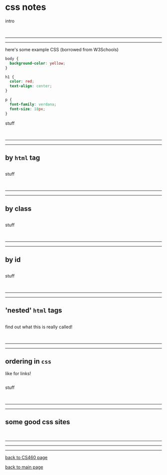 # css notes    
intro

<br>

---
---
here's some example CSS (borrowed from W3Schools)  
```css
body {
  background-color: yellow;
}

h1 {
  color: red;
  text-align: center;
}

p {
  font-family: verdana;
  font-size: 18px;
}
```
stuff  

<br>

---
---
## by `html` tag  
```css

```
stuff

<br>

---
---
## by class  
```css

```
stuff

<br>

---
---
## by id  
```css

```
stuff

<br>

---
---
## 'nested' `html` tags  
```css

```
find out what this is really called!

<br>

---
---
## ordering in `css`  
like for links!  
```css

```
stuff

<br>

---
---
## some good css sites  


<br>

---
---
---
[back to CS460 page](https://Stormy9.github.io/CS460#css/ "CS460 main page")   

[back to main page](https://Stormy9.github.io/ "main page")   
